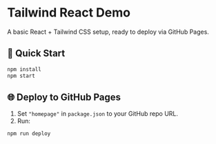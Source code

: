 # Tailwind React Demo

A basic React + Tailwind CSS setup, ready to deploy via GitHub Pages.

## 🚀 Quick Start

```bash
npm install
npm start
```

## 🌐 Deploy to GitHub Pages

1. Set `"homepage"` in `package.json` to your GitHub repo URL.
2. Run:

```bash
npm run deploy
```
